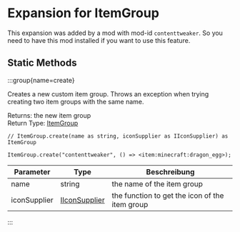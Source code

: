 # Expansion for ItemGroup

This expansion was added by a mod with mod-id `contenttweaker`. So you need to have this mod installed if you want to use this feature.

## Static Methods

:::group{name=create}

Creates a new custom item group. Throws an exception when trying creating two item groups with the same name.

Returns: the new item group  
Return Type: [ItemGroup](/vanilla/api/item/ItemGroup)

```zenscript
// ItemGroup.create(name as string, iconSupplier as IIconSupplier) as ItemGroup

ItemGroup.create("contenttweaker", () => <item:minecraft:dragon_egg>);
```

| Parameter    | Type                                                              | Beschreibung                                   |
| ------------ | ----------------------------------------------------------------- | ---------------------------------------------- |
| name         | string                                                            | the name of the item group                     |
| iconSupplier | [IIconSupplier](/mods/contenttweaker/API/functions/IIconSupplier) | the function to get the icon of the item group |


:::

